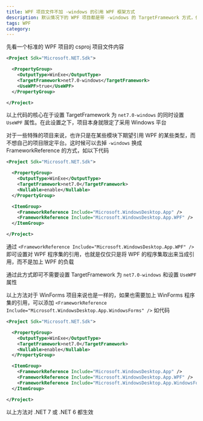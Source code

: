 ```yaml
---
title: WPF 项目文件不加 -windows 的引用 WPF 框架方式
description: 默认情况下的 WPF 项目都是带 -windows 的 TargetFramework 方式，但有一些项目是不期望加上 -windows 做平台限制的，本文将介绍如何实现不添加 -windows 而引用 WPF 框架
tags: WPF
category: 
---
```


<!-- CreateTime:2023/7/17 19:46:06 -->

<!-- 博客 -->
<!-- 发布 -->

先看一个标准的 WPF 项目的 csproj 项目文件内容

```xml
<Project Sdk="Microsoft.NET.Sdk">

  <PropertyGroup>
    <OutputType>WinExe</OutputType>
    <TargetFramework>net7.0-windows</TargetFramework>
    <UseWPF>true</UseWPF>
  </PropertyGroup>

</Project>
```

以上代码的核心在于设置 TargetFramework 为 `net7.0-windows` 的同时设置 `UseWPF` 属性。在此设置之下，项目本身就限定了采用 Windows 平台

对于一些特殊的项目来说，也许只是在某些模块下期望引用 WPF 的某些类型，而不想自己的项目限定平台。这时候可以去掉 `-windows` 换成 FrameworkReference 的方式，如以下代码

```xml
<Project Sdk="Microsoft.NET.Sdk">

  <PropertyGroup>
    <OutputType>WinExe</OutputType>
    <TargetFramework>net7.0</TargetFramework>
    <Nullable>enable</Nullable>
  </PropertyGroup>

  <ItemGroup>
    <FrameworkReference Include="Microsoft.WindowsDesktop.App" />
    <FrameworkReference Include="Microsoft.WindowsDesktop.App.WPF" />
  </ItemGroup>

</Project>
```

通过 `<FrameworkReference Include="Microsoft.WindowsDesktop.App.WPF" />` 即可设置对 WPF 程序集的引用，也就是仅仅只是将 WPF 的程序集取出来当成引用，而不是加上 WPF 的负载

通过此方式即可不需要设置 TargetFramework 为 `net7.0-windows` 和设置 `UseWPF` 属性

以上方法对于 WinForms 项目来说也是一样的，如果也需要加上 WinForms 程序集的引用，可以添加 `<FrameworkReference Include="Microsoft.WindowsDesktop.App.WindowsForms" />` 如代码

```xml
<Project Sdk="Microsoft.NET.Sdk">

  <PropertyGroup>
    <OutputType>WinExe</OutputType>
    <TargetFramework>net7.0</TargetFramework>
    <Nullable>enable</Nullable>
  </PropertyGroup>

  <ItemGroup>
    <FrameworkReference Include="Microsoft.WindowsDesktop.App" />
    <FrameworkReference Include="Microsoft.WindowsDesktop.App.WPF" />
    <FrameworkReference Include="Microsoft.WindowsDesktop.App.WindowsForms" />
  </ItemGroup>

</Project>
```

以上方法对 .NET 7 或 .NET 6 都生效

